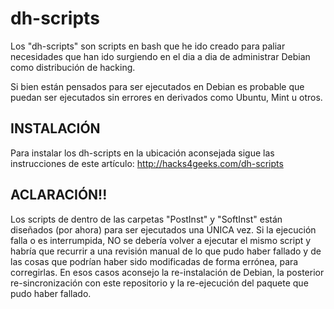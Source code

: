 # dh-scripts

Los "dh-scripts" son scripts en bash que he ido creado para paliar necesidades que han ido surgiendo en el dia a dia de administrar Debian como distribución de hacking.

Si bien están pensados para ser ejecutados en Debian es probable que puedan ser ejecutados sin errores en derivados como Ubuntu, Mint u otros.

## INSTALACIÓN

Para instalar los dh-scripts en la ubicación aconsejada sigue las instrucciones de este artículo: http://hacks4geeks.com/dh-scripts

## ACLARACIÓN!!
Los scripts de dentro de las carpetas "PostInst" y "SoftInst" están diseñados (por ahora) para ser ejecutados una ÚNICA vez. Si la ejecución falla o es interrumpida, NO se debería volver a ejecutar el mismo script y habría que recurrir a una revisión manual de lo que pudo haber fallado y de las cosas que podrían haber sido modificadas de forma errónea, para corregirlas. En esos casos aconsejo la re-instalación de Debian, la posterior re-sincronización con este repositorio y la re-ejecución del paquete que pudo haber fallado.
